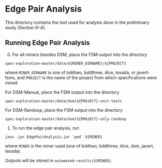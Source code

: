 # Edge Pair Analysis

This directory contains the tool used for analysis done in the preliminary study (Section III-A).

## Running Edge Pair Analysis

0. For all miners besides DSM, place the FSM output into the directory

```
spec-exploration-master/data/${MINER_DIRNAME}/${PROJECT}
```
where `MINER_DIRNAME` is one of bddtwo, bddthree, dice, texada, or javert-fsms, and `PROJECT` is the name of the project from which specifications were mined.

For DSM-Manual, place the FSM output into the directory

```
spec-exploration-master/data/dsm/${PROJECT}-unit-tests
```

For DSM-Randoop, place the FSM output into the directory

```
spec-exploration-master/data/dsm/${PROJECT}-only-randoop
```


1. To run the edge pair analysis, run

```
java -jar EdgePairAnalysis.jar `pwd` ${MINER}
```
where `MINER` is the miner used (one of bddtwo, bddthree, dice, dsm, javert, texada).

Outputs will be stored in `automated-results/${MINER}`.